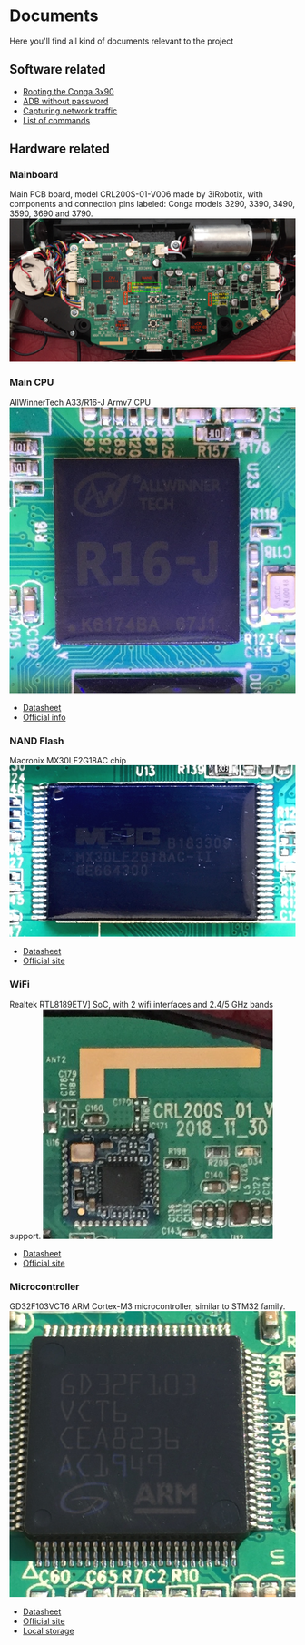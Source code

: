 # Documents

Here you'll find all kind of documents relevant to the project

## Software related
* [Rooting the Conga 3x90](rooting-conga-3x90.md)
* [ADB without password](adb-without-password.md)
* [Capturing network traffic](capture-network-packets.md)
* [List of commands](robot-commands-list.md)

## Hardware related

### Mainboard
Main PCB board, model CRL200S-01-V006 made by 3iRobotix, with components and connection pins labeled: Conga models 3290, 3390, 3490, 3590, 3690 and 3790.
![CRL200S-PCB-pin-connectors](./assets/CRL200S-PCB-pin-connectors.jpg)

### Main CPU
AllWinnerTech A33/R16-J Armv7 CPU
![A33-R16](./assets/A33-R16.jpg)
* [Datasheet](./assets/R16_Datasheet_V1.4_(1).pdf)
* [Official info](http://linux-sunxi.org/R16)

### NAND Flash
Macronix MX30LF2G18AC chip
![MX30LF2G18AC](./assets/MX30LF2G18AC.jpg)
* [Datasheet](./assets/MX30LF2G18AC_3V_2Gb_v1.4.pdf)
* [Official site](https://www.macronix.com/en-us/products/NAND-Flash/SLC-NAND-Flash/Pages/spec.aspx?p=MX30LF2G18AC&m=SLC+NAND&n=PM2129)

### WiFi
Realtek RTL8189ETV] SoC, with 2 wifi interfaces and 2.4/5 GHz bands support.
![RTL8189ETV](./assets/RTL8189ETV.jpg)
* [Datasheet](./assets/Wifi-Soc-RTL8189ETV-datasheet.pdf)
* [Official site](https://www.realtek.com/en/products/communications-network-ics/item/rtl8189etv)

### Microcontroller
GD32F103VCT6 ARM Cortex-M3 microcontroller, similar to STM32 family.
![GD32F103VCT6](./assets/GD32F103x/GD32F103VCT6.jpg)
* [Datasheet](./assets/GD32F103x/GD32F103xx-Datasheet-Rev-2.7.pdf)
* [Official site](https://www.gigadevice.com/microcontroller/gd32f103vct6/)
* [Local storage](./assets/GD32F103x/)
